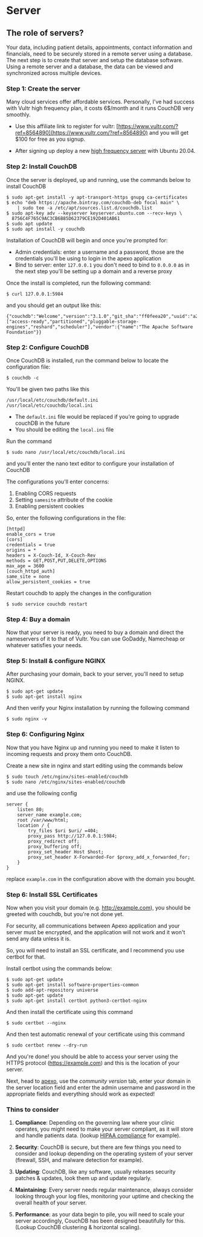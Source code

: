 # Server

## The role of servers?

Your data, including patient details, appointments, contact information and financials, need to be securely stored in a remote server using a database. The next step is to create that server and setup the database software. Using a remote server and a database, the data can be viewed and synchronized across multiple devices.

### Step 1: Create the server

Many cloud services offer affordable services. Personally, I've had success with Vultr high frequency plan, it costs 6\$/month and it runs CouchDB very smoothly.

-   Use this affiliate link to register for vultr: [https://www.vultr.com/?ref=8564890](https://www.vultr.com/?ref=8564890) and you will get \$100 for free as you signup.

-   After signing up deploy a new [high frequency server](https://my.vultr.com/deploy/) with Ubuntu 20.04.

### Step 2: Install CouchDB

Once the server is deployed, up and running, use the commands below to install CouchDB

```
$ sudo apt-get install -y apt-transport-https gnupg ca-certificates
$ echo "deb https://apache.bintray.com/couchdb-deb focal main" \
    | sudo tee -a /etc/apt/sources.list.d/couchdb.list
$ sudo apt-key adv --keyserver keyserver.ubuntu.com --recv-keys \
  8756C4F765C9AC3CB6B85D62379CE192D401AB61
$ sudo apt update
$ sudo apt install -y couchdb
```

Installation of CouchDB will begin and once you're prompted for:

-   Admin credentials: enter a username and a password, those are the credentials you'll be using to login in the apexo application
-   Bind to server: enter `127.0.0.1` you don't need to bind to `0.0.0.0` as in the next step you'll be setting up a domain and a reverse proxy

Once the install is completed, run the following command:

```
$ curl 127.0.0.1:5984
```

and you should get an output like this:

```
{"couchdb":"Welcome","version":"3.1.0","git_sha":"ff0feea20","uuid":"a2e590bd491c430e1560f821da01d0b6","features":["access-ready","partitioned","pluggable-storage-engines","reshard","scheduler"],"vendor":{"name":"The Apache Software Foundation"}}
```

### Step 2: Configure CouchDB

Once CouchDB is installed, run the command below to locate the configuration file:

```
$ couchdb -c
```

You'll be given two paths like this

```
/usr/local/etc/couchdb/default.ini
/usr/local/etc/couchdb/local.ini
```

-   The `default.ini` file would be replaced if you're going to upgrade couchDB in the future
-   You should be editing the `local.ini` file

Run the command

```
$ sudo nano /usr/local/etc/couchdb/local.ini
```

and you'll enter the nano text editor to configure your installation of CouchDB

The configurations you'll enter concerns:

1. Enabling CORS requests
2. Setting `samesite` attribute of the cookie
3. Enabling persistent cookies

So, enter the following configurations in the file:

```
[httpd]
enable_cors = true
[cors]
credentials = true
origins = *
headers = X-Couch-Id, X-Couch-Rev
methods = GET,POST,PUT,DELETE,OPTIONS
max_age = 3600
[couch_httpd_auth]
same_site = none
allow_persistent_cookies = true
```

Restart couchdb to apply the changes in the configuration

```
$ sudo service couchdb restart
```

### Step 4: Buy a domain

Now that your server is ready, you need to buy a domain and direct the nameservers of it to that of Vultr. You can use GoDaddy, Namecheap or whatever satisfies your needs.

### Step 5: Install & configure NGINX

After purchasing your domain, back to your server, you'll need to setup NGINX.

```
$ sudo apt-get update
$ sudo apt-get install nginx
```

And then verify your Nginx installation by running the following command

```
$ sudo nginx -v
```

### Step 6: Configuring Nginx

Now that you have Nginx up and running you need to make it listen to incoming requests and proxy them onto CouchDB.

Create a new site in nginx and start editing using the commands below

```
$ sudo touch /etc/nginx/sites-enabled/couchdb
$ sudo nano /etc/nginx/sites-enabled/couchdb
```

and use the following config

```
server {
    listen 80;
    server_name example.com;
    root /var/www/html;
    location / {
        try_files $uri $uri/ =404;
        proxy_pass http://127.0.0.1:5984;
        proxy_redirect off;
        proxy_buffering off;
        proxy_set_header Host $host;
        proxy_set_header X-Forwarded-For $proxy_add_x_forwarded_for;
    }
}
```

replace `example.com` in the configuration above with the domain you bought.

### Step 6: Install SSL Certificates

Now when you visit your domain (e.g. http://example.com), you should be greeted with couchdb, but you're not done yet.

For security, all communications between Apexo application and your server must be encrypted, and the application will not work and it won't send any data unless it is.

So, you will need to install an SSL certificate, and I recommend you use certbot for that.

Install certbot using the commands below:

```
$ sudo apt-get update
$ sudo apt-get install software-properties-common
$ sudo add-apt-repository universe
$ sudo apt-get update
$ sudo apt-get install certbot python3-certbot-nginx
```

And then install the certificate using this command

```
$ sudo certbot --nginx
```

And then test automatic renewal of your certificate using this command

```
$ sudo certbot renew --dry-run
```

And you're done! you should be able to access your server using the HTTPS protocol (https://example.com) and this is the location of your server.

Next, head to [apexo](https://web.apexo.app), use the _community version_ tab, enter your domain in the server location field and enter the admin username and password in the appropriate fields and everything should work as expected!

### Thins to consider

1. **Compliance**: Depending on the governing law where your clinic operates, you might need to make your server compliant, as it will store and handle patients data. (lookup [HIPAA compliance](https://www.hhs.gov/hipaa/for-professionals/security/laws-regulations/index.html) for example).

2. **Security**: CouchDB is secure, but there are few things you need to consider and lookup depending on the operating system of your server (firewall, SSH, and malware detection for example).

3. **Updating**: CouchDB, like any software, usually releases security patches & updates, look them up and update regularly.

4. **Maintaining**: Every server needs regular maintenance, always consider looking through your log files, monitoring your uptime and checking the overall health of your server.

5. **Performance**: as your data begin to pile, you will need to scale your server accordingly, CouchDB has been designed beautifully for this. (Lookup CouchDB clustering & horizontal scaling).
